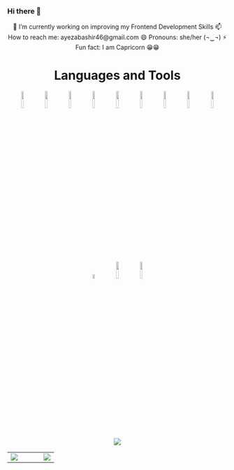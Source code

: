 ### Hi there 👋

<!--
**ayezabashir/ayezabashir** is a ✨ _special_ ✨ repository because its `README.md` (this file) appears on your GitHub profile.

Here are some ideas to get you started:

-->

<p align="center">
🔭 I’m currently working on improving my Frontend Development Skills 
📫 How to reach me: ayezabashir46@gmail.com
😄 Pronouns: she/her (¬‿¬)
⚡ Fun fact: I am Capricorn 😁😁

<h1 align="center">Languages and Tools</h1>
<p align="center">
<code><img width="10%" src="https://www.vectorlogo.zone/logos/w3_html5/w3_html5-ar21.svg"></code>
<code><img width="10%" src="https://www.vectorlogo.zone/logos/w3_css/w3_css-ar21.svg"></code>
<code><img width="10%" src="https://www.vectorlogo.zone/logos/javascript/javascript-ar21.svg"></code>
<code><img width="10%" src="https://www.vectorlogo.zone/logos/jquery/jquery-ar21.svg"></code>
 <code><img width="10%" src="https://www.vectorlogo.zone/logos/tailwindcss/tailwindcss-ar21.svg"></code>
<code><img width="10%" src="https://www.vectorlogo.zone/logos/reactjs/reactjs-ar21.svg"></code>
<code><img width="10%" src="https://www.vectorlogo.zone/logos/git-scm/git-scm-ar21.svg"></code>
 <code><img width="10%" src="https://www.vectorlogo.zone/logos/getbootstrap/getbootstrap-ar21.svg"></code>
<code><img width="10%" src="https://www.vectorlogo.zone/logos/github/github-ar21.svg"></code>
<code><img width="10%" height="5%" src="https://www.vectorlogo.zone/logos/visualstudio_code/visualstudio_code-icon.svg"></code>
<code><img width="10%" src="https://www.vectorlogo.zone/logos/canva/canva-ar21.svg"></code>
<code><img width="10%" src="https://www.vectorlogo.zone/logos/adobe_illustrator/adobe_illustrator-ar21.svg"></code>
</p>
<p align="center">
<img  src="https://github-readme-stats.vercel.app/api?username=ayezabashir&show_icons=true&theme=tokyonight"/>
 </p>
<table width="100%"  style="border:0px solid white; width:100%;">
  <tr style="border: 0px;">
<td width="70%" style="border:0px;"><img src="https://github-readme-streak-stats.herokuapp.com/?user=ayezabashir&show_icons=true&theme=tokyonight"/></td>
<td width="30%" style="border:0px;"><img src="https://github-readme-stats.vercel.app/api/top-langs?username=ayezabashir&layout=compact&theme=tokyonight"/></td>
  </tr>
</table>
</p>
